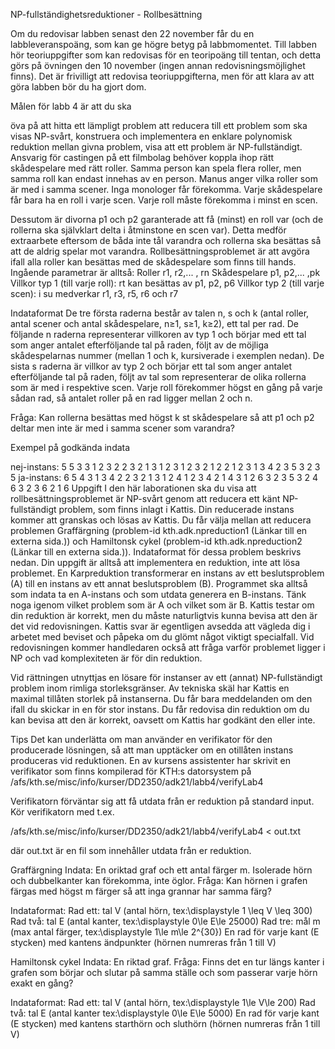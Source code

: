 NP-fullständighetsreduktioner - Rollbesättning

Om du redovisar labben senast den 22 november får du en labbleveranspoäng, som kan ge högre betyg på labbmomentet. Till labben hör teoriuppgifter som kan redovisas för en teoripoäng till tentan, och detta görs på övningen den 10 november (ingen annan redovisningsmöjlighet finns). Det är frivilligt att redovisa teoriuppgifterna, men för att klara av att göra labben bör du ha gjort dom. 

Målen för labb 4 är att du ska

öva på att hitta ett lämpligt problem att reducera till ett problem som ska visas NP-svårt,
konstruera och implementera en enklare polynomisk reduktion mellan givna problem,
visa att ett problem är NP-fullständigt.
Ansvarig för castingen på ett filmbolag behöver koppla ihop rätt skådespelare med rätt roller. Samma person kan spela flera roller, men samma roll kan endast innehas av en person. Manus anger vilka roller som är med i samma scener. Inga monologer får förekomma. Varje skådespelare får bara ha en roll i varje scen. Varje roll måste förekomma i minst en scen.

Dessutom är divorna p1 och p2 garanterade att få (minst) en roll var (och de rollerna ska självklart delta i åtminstone en scen var). Detta medför extraarbete eftersom de båda inte tål varandra och rollerna ska besättas så att de aldrig spelar mot varandra. Rollbesättningsproblemet är att avgöra ifall alla roller kan besättas med de skådespelare som finns till hands. Ingående parametrar är alltså: 
Roller r1, r2,... , rn 
Skådespelare p1, p2,... ,pk 
Villkor typ 1 (till varje roll): rt kan besättas av p1, p2, p6 
Villkor typ 2 (till varje scen): i su medverkar r1, r3, r5, r6 och r7

Indataformat
De tre första raderna består av talen n, s och k (antal roller, antal scener och antal skådespelare, n≥1, s≥1, k≥2), ett tal per rad. 
De följande n raderna representerar villkoren av typ 1 och börjar med ett tal som anger antalet efterföljande tal på raden, följt av de möjliga skådespelarnas nummer (mellan 1 och k, kursiverade i exemplen nedan). 
De sista s raderna är villkor av typ 2 och börjar ett tal som anger antalet efterföljande tal på raden, följt av tal som representerar de olika rollerna som är med i respektive scen. Varje roll förekommer högst en gång på varje sådan rad, så antalet roller på en rad ligger mellan 2 och n.

Fråga: Kan rollerna besättas med högst k st skådespelare så att p1 och p2 deltar men inte är med i samma scener som varandra?

Exempel på godkända indata

nej-instans:
5
5 
3
3 1 2 3
2 2 3
2 1 3
1 2
3 1 2 3
2 1 2
2 1 2
3 1 3 4
2 3 5
3 2 3 5
      	ja-instans:
6
5
4
3 1 3 4
2 2 3
2 1 3
1 2
4 1 2 3 4
2 1 4
3 1 2 6
3 2 3 5
3 2 4 6
3 2 3 6
2 1 6 
Uppgift
I den här laborationen ska du visa att rollbesättningsproblemet är NP-svårt genom att reducera ett känt NP-fullständigt problem, som finns inlagt i Kattis. Din reducerade instans kommer att granskas och lösas av Kattis. Du får välja mellan att reducera problemen Graffärgning (problem-id kth.adk.npreduction1 (Länkar till en externa sida.)) och Hamiltonsk cykel (problem-id kth.adk.npreduction2 (Länkar till en externa sida.)). Indataformat för dessa problem beskrivs nedan. Din uppgift är alltså att implementera en reduktion, inte att lösa problemet. En Karpreduktion transformerar en instans av ett beslutsproblem (A) till en instans av ett annat beslutsproblem (B). Programmet ska alltså som indata ta en A-instans och som utdata generera en B-instans. Tänk noga igenom vilket problem som är A och vilket som är B.
Kattis testar om din reduktion är korrekt, men du måste naturligtvis kunna bevisa att den är det vid redovisningen. Kattis svar är egentligen avsedda att vägleda dig i arbetet med beviset och påpeka om du glömt något viktigt specialfall. Vid redovisningen kommer handledaren också att fråga varför problemet ligger i NP och vad komplexiteten är för din reduktion.

Vid rättningen utnyttjas en lösare för instanser av ett (annat) NP-fullständigt problem inom rimliga storleksgränser. Av tekniska skäl har Kattis en maximal tillåten storlek på instanserna. Du får bara meddelanden om den ifall du skickar in en för stor instans. Du får redovisa din reduktion om du kan bevisa att den är korrekt, oavsett om Kattis har godkänt den eller inte.

Tips
Det kan underlätta om man använder en verifikator för den producerade lösningen, så att man upptäcker om en otillåten instans produceras vid reduktionen. En av kursens assistenter har skrivit en verifikator som finns kompilerad för KTH:s datorsystem på /afs/kth.se/misc/info/kurser/DD2350/adk21/labb4/verifyLab4

Verifikatorn förväntar sig att få utdata från er reduktion på standard input. Kör verifikatorn med t.ex.

/afs/kth.se/misc/info/kurser/DD2350/adk21/labb4/verifyLab4 < out.txt

där out.txt är en fil som innehåller utdata från er reduktion.

Graffärgning
Indata: En oriktad graf och ett antal färger m. Isolerade hörn och dubbelkanter kan förekomma, inte öglor.
Fråga: Kan hörnen i grafen färgas med högst m färger så att inga grannar har samma färg?

Indataformat: 
Rad ett: tal V (antal hörn, tex:\displaystyle 1 \leq V \leq 300) 
Rad två: tal E (antal kanter, tex:\displaystyle 0\le E\le 25000) 
Rad tre: mål m (max antal färger, tex:\displaystyle 1\le m\le 2^{30}) 
En rad för varje kant (E stycken) med kantens ändpunkter (hörnen numreras från 1 till V)

Hamiltonsk cykel
Indata: En riktad graf.
Fråga: Finns det en tur längs kanter i grafen som börjar och slutar på samma ställe och som passerar varje hörn exakt en gång?

Indataformat: 
Rad ett: tal V (antal hörn, tex:\displaystyle 1\le V\le 200) 
Rad två: tal E (antal kanter tex:\displaystyle 0\le E\le 5000) 
En rad för varje kant (E stycken) med kantens starthörn och sluthörn (hörnen numreras från 1 till V)

